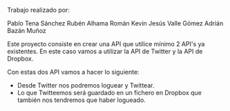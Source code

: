 Trabajo realizado por:

Pablo Tena Sánchez
Rubén Alhama Román
Kevin Jesús Valle Gómez
Adrián Bazán Muñoz

Este proyecto consiste en crear una API que utilice mínimo 2 API's ya existentes. En este caso vamos a utilizar la API 
de Twitter y la API de Dropbox.

Con estas dos API vamos a hacer lo siguiente:

  - Desde Twitter nos podremos loguear y Twittear.
  - Lo que Twitteemos será guardado en un fichero en Dropbox que también nos tendremos que haber logueado.
